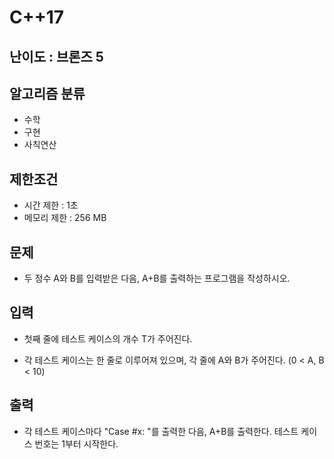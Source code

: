 # C++17

## 난이도 : 브론즈 5

## 알고리즘 분류
  - 수학
  - 구현
  - 사칙연산

## 제한조건
  - 시간 제한 : 1초
  - 메모리 제한 : 256 MB

## 문제
  - 두 정수 A와 B를 입력받은 다음, A+B를 출력하는 프로그램을 작성하시오.

## 입력
  - 첫째 줄에 테스트 케이스의 개수 T가 주어진다.

  - 각 테스트 케이스는 한 줄로 이루어져 있으며, 각 줄에 A와 B가 주어진다. (0 < A, B < 10)

## 출력
  - 각 테스트 케이스마다 "Case #x: "를 출력한 다음, A+B를 출력한다. 테스트 케이스 번호는 1부터 시작한다.
